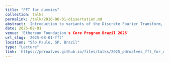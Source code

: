```yaml
---
title: "FFT for dummies"
collection: talks
permalink: /talk/2016-06-01-dissertation.md
abstract: 'Introduction to variants of the Discrete Fourier Transform, as FFT and NTT.'
date: 2025-08-01
venue: 'Ethereum Foundation's Core Program Brazil 2025'
url_slug: '2025-08-01-fft'
location: "São Paulo, SP, Brazil"
type: "Lecture"
link: 'https://pdroalves.github.io/files/talks/2025_pdroalves_fft_for_dummies.pdf'
---
```


